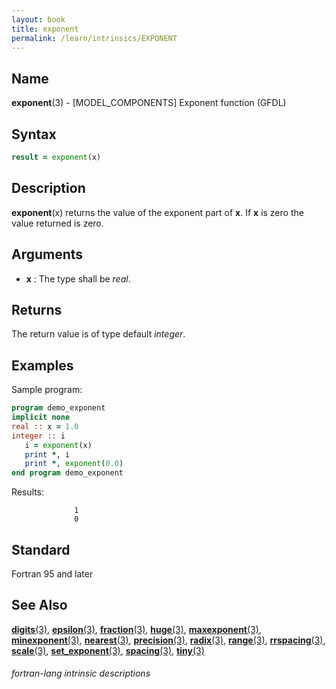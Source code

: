 ```yaml
---
layout: book
title: exponent
permalink: /learn/intrinsics/EXPONENT
---
```

## __Name__

__exponent__(3) - \[MODEL\_COMPONENTS\] Exponent function
(GFDL)

## __Syntax__
```fortran
result = exponent(x)
```
## __Description__

__exponent__(x) returns the value of the exponent part of __x__. If __x__ is
zero the value returned is zero.

## __Arguments__

  - __x__
    : The type shall be _real_.

## __Returns__

The return value is of type default _integer_.

## __Examples__

Sample program:

```fortran
program demo_exponent
implicit none
real :: x = 1.0
integer :: i
   i = exponent(x)
   print *, i
   print *, exponent(0.0)
end program demo_exponent
```
  Results:
```text
              1
              0
```
## __Standard__

Fortran 95 and later

## __See Also__

[__digits__(3)](DIGITS),
[__epsilon__(3)](EPSILON),
[__fraction__(3)](FRACTION),
[__huge__(3)](HUGE),
[__maxexponent__(3)](MAXEXPONENT),
[__minexponent__(3)](MINEXPONENT),
[__nearest__(3)](NEAREST),
[__precision__(3)](PRECISION),
[__radix__(3)](RADIX),
[__range__(3)](RANGE),
[__rrspacing__(3)](RRSPACING),
[__scale__(3)](SCALE),
[__set\_exponent__(3)](SET_EXPONENT),
[__spacing__(3)](SPACING),
[__tiny__(3)](TINY)


###### fortran-lang intrinsic descriptions
